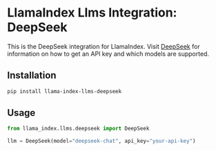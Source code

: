# LlamaIndex Llms Integration: DeepSeek

This is the DeepSeek integration for LlamaIndex. Visit [DeepSeek](https://api-docs.deepseek.com/) for information on how to get an API key and which models are supported.

## Installation

```bash
pip install llama-index-llms-deepseek
```

## Usage

```python
from llama_index.llms.deepseek import DeepSeek

llm = DeepSeek(model="deepseek-chat", api_key="your-api-key")
```
